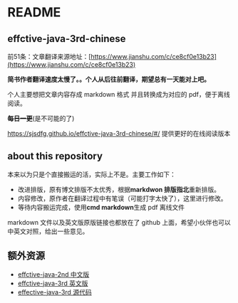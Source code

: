 # README

## effctive-java-3rd-chinese

前51条：文章翻译来源地址：[https://www.jianshu.com/c/ce8cf0e13b23](https://www.jianshu.com/c/ce8cf0e13b23)

**简书作者翻译速度太慢了。。个人从后往前翻译，期望总有一天能对上吧。**

个人主要想把文章内容存成 markdown 格式 并且转换成为对应的 pdf，便于离线阅读。

~~**每日一更**~~(是不可能的了)

https://sjsdfg.github.io/effctive-java-3rd-chinese/#/ 提供更好的在线阅读版本

## about this repository

本来以为只是个直接搬运的活，实际上不是。主要工作如下：

* 改进排版，原有博文排版不太优秀，根据**markdwon 排版指北**重新排版。
* 内容修改，原作者在翻译过程中有笔误（可能打字太快了），这里进行修改。
* 等待内容搬运完成，使用**cmd markdown**生成 pdf 离线文件

markdown 文件以及英文版原版链接也都放在了 github 上面，希望小伙伴也可以中英文对照，给出一些意见。

## 额外资源

* [effctive-java-2nd 中文版 ](https://pan.baidu.com/s/1R6H9UHbFYubWWY9HrclZ2A)
* [effctive-java-3rd 英文版 ](https://pan.baidu.com/s/1mJx5ZrOD_RPjf3ghQnBV5g)
* [effective-java-3rd 源代码](https://github.com/jbloch/effective-java-3e-source-code)
